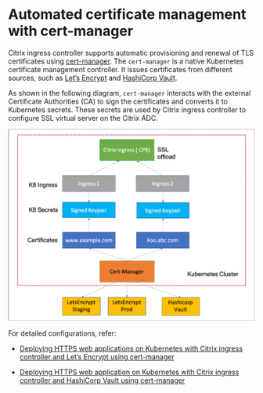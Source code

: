 # Automated certificate management with cert-manager

Citrix ingress controller supports automatic provisioning and renewal of TLS certificates using [cert-manager](https://github.com/jetstack/cert-manager). The `cert-manager` is a native Kubernetes certificate management controller. It issues certificates from different sources, such as [Let’s Encrypt](https://letsencrypt.org/docs/) and [HashiCorp Vault](https://www.hashicorp.com/products/vault/).

As shown in the following diagram, `cert-manager` interacts with the external Certificate Authorities (CA) to sign the certificates and converts it to Kubernetes secrets. These secrets are used by Citrix ingress controller to configure SSL virtual server on the Citrix ADC.

![Certificate Management](../media/cert-management.png)

For detailed configurations, refer:

-  [Deploying HTTPS web applications on Kubernetes with Citrix ingress controller and Let’s Encrypt using cert-manager](./acme.md)

-  [Deploying HTTPS web application on Kubernetes with Citrix ingress controller and HashiCorp Vault using cert-manager](./vault.md)
